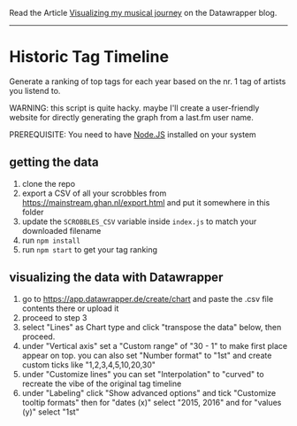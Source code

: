 Read the Article [Visualizing my musical journey](https://blog.datawrapper.de/musical-genre-timeline/) on the Datawrapper blog.

---

# Historic Tag Timeline

Generate a ranking of top tags for each year based on the nr. 1 tag of artists you listend to.

WARNING: this script is quite hacky. maybe I'll create a user-friendly website for directly generating the graph from a last.fm user name.

PREREQUISITE: You need to have [Node.JS](https://nodejs.org/) installed on your system

## getting the data

1. clone the repo
1. export a CSV of all your scrobbles from https://mainstream.ghan.nl/export.html and put it somewhere in this folder
1. update the `SCROBBLES_CSV` variable inside `index.js` to match your downloaded filename
1. run `npm install`
1. run `npm start` to get your tag ranking

## visualizing the data with Datawrapper

1. go to https://app.datawrapper.de/create/chart and paste the .csv file contents there or upload it
1. proceed to step 3
1. select "Lines" as Chart type and click "transpose the data" below, then proceed.
1. under "Vertical axis" set a "Custom range" of "30 - 1" to make first place appear on top. you can also set "Number format" to "1st" and create custom ticks like "1,2,3,4,5,10,20,30"
1. under "Customize lines" you can set "Interpolation" to "curved" to recreate the vibe of the original tag timeline
1. under "Labeling" click "Show advanced options" and tick "Customize tooltip formats" then for "dates (x)" select "2015, 2016" and for "values (y)" select "1st"
